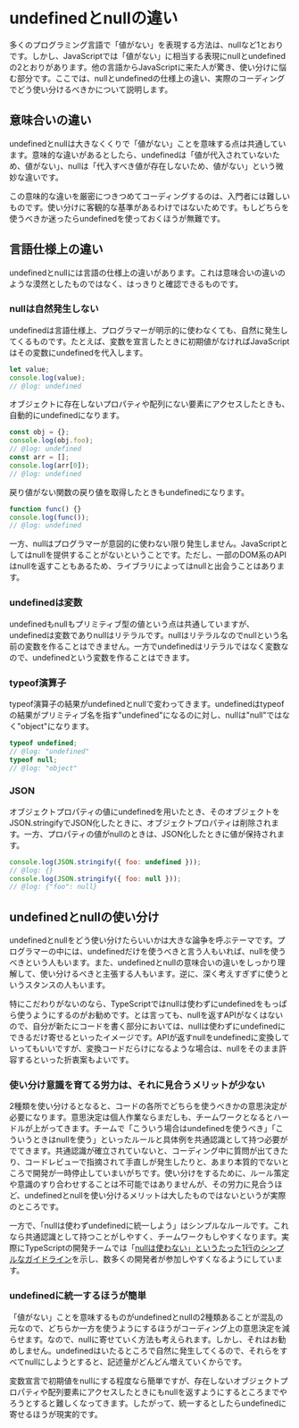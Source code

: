 # undefinedとnullの違い

多くのプログラミング言語で「値がない」を表現する方法は、nullなど1とおりです。しかし、JavaScriptでは「値がない」に相当する表現にnullとundefinedの2とおりがあります。他の言語からJavaScriptに来た人が驚き、使い分けに悩む部分です。ここでは、nullとundefinedの仕様上の違い、実際のコーディングでどう使い分けるべきかについて説明します。

## 意味合いの違い

undefinedとnullは大きなくくりで「値がない」ことを意味する点は共通しています。意味的な違いがあるとしたら、undefinedは「値が代入されていないため、値がない」、nullは「代入すべき値が存在しないため、値がない」という微妙な違いです。

この意味的な違いを厳密につきつめてコーディングするのは、入門者には難しいものです。使い分けに客観的な基準があるわけではないためです。もしどちらを使うべきか迷ったらundefinedを使っておくほうが無難です。

## 言語仕様上の違い

undefinedとnullには言語の仕様上の違いがあります。これは意味合いの違いのような漠然としたものではなく、はっきりと確認できるものです。

### nullは自然発生しない

undefinedは言語仕様上、プログラマーが明示的に使わなくても、自然に発生してくるものです。たとえば、変数を宣言したときに初期値がなければJavaScriptはその変数にundefinedを代入します。

```javascript twoslash
let value;
console.log(value);
// @log: undefined
```

オブジェクトに存在しないプロパティや配列にない要素にアクセスしたときも、自動的にundefinedになります。

```javascript twoslash
const obj = {};
console.log(obj.foo);
// @log: undefined
const arr = [];
console.log(arr[0]);
// @log: undefined
```

戻り値がない関数の戻り値を取得したときもundefinedになります。

```javascript twoslash
function func() {}
console.log(func());
// @log: undefined
```

一方、nullはプログラマーが意図的に使わない限り発生しません。JavaScriptとしてはnullを提供することがないということです。ただし、一部のDOM系のAPIはnullを返すこともあるため、ライブラリによってはnullと出会うことはあります。

### undefinedは変数

undefinedもnullもプリミティブ型の値という点は共通していますが、undefinedは変数でありnullはリテラルです。nullはリテラルなのでnullという名前の変数を作ることはできません。一方でundefinedはリテラルではなく変数なので、undefinedという変数を作ることはできます。

### typeof演算子

typeof演算子の結果がundefinedとnullで変わってきます。undefinedはtypeofの結果がプリミティブ名を指す"undefined"になるのに対し、nullは"null"ではなく"object"になります。

```javascript twoslash
typeof undefined;
// @log: "undefined"
typeof null;
// @log: "object"
```

### JSON

オブジェクトプロパティの値にundefinedを用いたとき、そのオブジェクトをJSON.stringifyでJSON化したときに、オブジェクトプロパティは削除されます。一方、プロパティの値がnullのときは、JSON化したときに値が保持されます。

```javascript twoslash
console.log(JSON.stringify({ foo: undefined }));
// @log: {}
console.log(JSON.stringify({ foo: null }));
// @log: {"foo": null}
```

## undefinedとnullの使い分け

undefinedとnullをどう使い分けたらいいかは大きな論争を呼ぶテーマです。プログラマーの中には、undefinedだけを使うべきと言う人もいれば、nullを使うべきという人もいます。また、undefinedとnullの意味合いの違いをしっかり理解して、使い分けるべきと主張する人もいます。逆に、深く考えすぎずに使うというスタンスの人もいます。

特にこだわりがないのなら、TypeScriptではnullは使わずにundefinedをもっぱら使うようにするのがお勧めです。とは言っても、nullを返すAPIがなくはないので、自分が新たにコードを書く部分においては、nullは使わずにundefinedにできるだけ寄せるといったイメージです。APIが返すnullをundefinedに変換していってもいいですが、変換コードだらけになるような場合は、nullをそのまま許容するといった折衷案もよいです。

### 使い分け意識を育てる労力は、それに見合うメリットが少ない

2種類を使い分けるとなると、コードの各所でどちらを使うべきかの意思決定が必要になります。意思決定は個人作業ならまだしも、チームワークとなるとハードルが上がってきます。チームで「こういう場合はundefinedを使うべき」「こういうときはnullを使う」といったルールと具体例を共通認識として持つ必要がでてきます。共通認識が確立されていないと、コーディング中に質問が出てきたり、コードレビューで指摘されて手直しが発生したりと、あまり本質的でないところで開発が一時停止していまいがちです。使い分けをするために、ルール策定や意識のすり合わせすることは不可能ではありませんが、その労力に見合うほど、undefinedとnullを使い分けるメリットは大したものではないというが実際のところです。

一方で、「nullは使わずundefinedに統一しよう」はシンプルなルールです。これなら共通認識として持つことがしやすく、チームワークもしやすくなります。実際にTypeScriptの開発チームでは「[nullは使わない」というたった1行のシンプルなガイドライン](https://github.com/Microsoft/TypeScript/wiki/Coding-guidelines#null-and-undefined)を示し、数多くの開発者が参加しやすくなるようにしています。

### undefinedに統一するほうが簡単

「値がない」ことを意味するものがundefinedとnullの2種類あることが混乱の元なので、どちらか一方を使うようにするほうがコーディング上の意思決定を減らせます。なので、nullに寄せていく方法も考えられます。しかし、それはお勧めしません。undefinedはいたるところで自然に発生してくるので、それらをすべてnullにしようとすると、記述量がどんどん増えていくからです。

変数宣言で初期値をnullにする程度なら簡単ですが、存在しないオブジェクトプロパティや配列要素にアクセスしたときにもnullを返すようにするところまでやろうとすると難しくなってきます。したがって、統一するとしたらundefinedに寄せるほうが現実的です。
